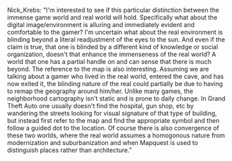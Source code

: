 Nick_Krebs: "I'm interested to see if this particular distinction between the immense game world and real world will hold. Specifically what about the digital image/environment is alluring and immediately evident and comfortable to the gamer? I'm uncertain what about the real environment is blinding beyond a literal readjustment of the eyes to the sun. And even if the claim is true, that one is blinded by a different kind of knowledge or social organization, doesn't that enhance the immenseness of the real world? A world that one has a partial handle on and can sense that there is much beyond. The reference to the map is also interesting. Assuming we are talking about a gamer who lived in the real world, entered the cave, and has now exited it, the blinding nature of the real could partially be due to having to remap the geography around him/her. Unlike many games, the neighborhood cartography isn't static and is prone to daily change. In Grand Theft Auto one usually doesn't find the hospital, gun shop, etc by wandering the streets looking for visual signature of that type of building, but instead first refer to the map and find the appropriate symbol and then follow a guided dot to the location. Of course there is also convergence of these two worlds, where the real world assumes a homogonous nature from modernization and suburbanization and when Mapquest is used to distinguish places rather than architecture."
